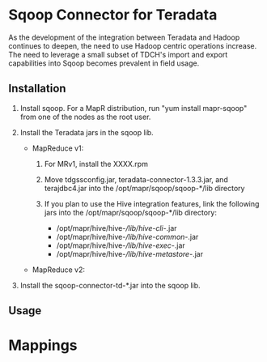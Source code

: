 
Sqoop Connector for Teradata 
============================

As the development of the integration between Teradata and Hadoop continues to
deepen, the need to use Hadoop centric operations increase. The need to leverage
a small subset of TDCH's import and export capabilities into Sqoop becomes 
prevalent in field usage.

Installation
------------

1. Install sqoop. For a MapR distribution, run "yum install mapr-sqoop" from
one of the nodes as the root user.

2. Install the Teradata jars in the sqoop lib.

	- MapReduce v1:
	
		1. For MRv1, install the XXXX.rpm
	
		2. Move tdgssconfig.jar, teradata-connector-1.3.3.jar, and terajdbc4.jar
		into the /opt/mapr/sqoop/sqoop-*/lib directory
	
		3. If you plan to use the Hive integration features, link the following 
		jars into the /opt/mapr/sqoop/sqoop-*/lib directory:
	
			- /opt/mapr/hive/hive-*/lib/hive-cli-*.jar
			- /opt/mapr/hive/hive-*/lib/hive-common-*.jar
			- /opt/mapr/hive/hive-*/lib/hive-exec-*.jar
			- /opt/mapr/hive/hive-*/lib/hive-metastore-*.jar

	- MapReduce v2:
	
3. Install the sqoop-connector-td-*.jar into the sqoop lib.


Usage
-----


# Mappings 
